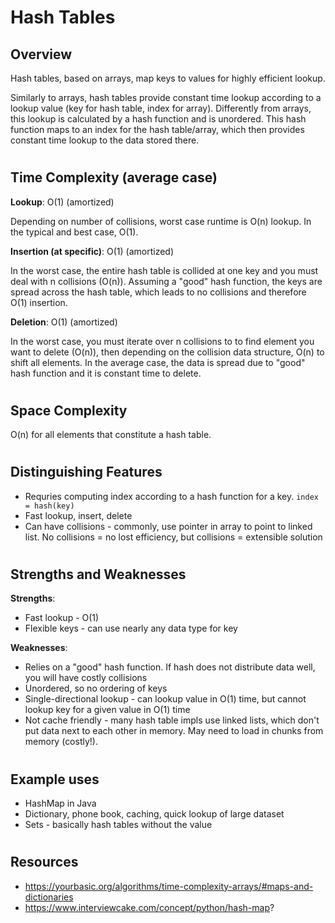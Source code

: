 # Hash Tables
## Overview
Hash tables, based on arrays, map keys to values for highly efficient lookup. 

Similarly to arrays, hash tables provide constant time lookup according to a lookup value (key for hash table, index for array). Differently from arrays, this lookup is calculated by a hash function and is unordered. This hash function maps to an index for the hash table/array, which then provides constant time lookup to the data stored there.

#
## Time Complexity (average case)
**Lookup**: O(1) (amortized)

Depending on number of collisions, worst case runtime is O(n) lookup. In the typical and best case, O(1).

**Insertion (at specific)**: O(1) (amortized)

In the worst case, the entire hash table is collided at one key and you must deal with n collisions (O(n)). Assuming a "good" hash function, the keys are spread across the hash table, which leads to no collisions and therefore O(1) insertion.

**Deletion**: O(1) (amortized)

In the worst case, you must iterate over n collisions to to find element you want to delete (O(n)), then depending on the collision data structure, O(n) to shift all elements. In the average case, the data is spread due to "good" hash function and it is constant time to delete.

#
## Space Complexity
O(n) for all elements that constitute a hash table.

#
## Distinguishing Features
- Requries computing index according to a hash function for a key. `index = hash(key)`
- Fast lookup, insert, delete
- Can have collisions - commonly, use pointer in array to point to linked list. No collisions = no lost efficiency, but collisions = extensible solution 

#
## Strengths and Weaknesses

**Strengths**:
- Fast lookup - O(1)
- Flexible keys - can use nearly any data type for key

**Weaknesses**:
- Relies on a "good" hash function. If hash does not distribute data well, you will have costly collisions
- Unordered, so no ordering of keys
- Single-directional lookup - can lookup value in O(1) time, but cannot lookup key for a given value in O(1) time
- Not cache friendly - many hash table impls use linked lists, which don't put data next to each other in memory. May need to load in chunks from memory (costly!).

#
## Example uses
- HashMap in Java
- Dictionary, phone book, caching, quick lookup of large dataset
- Sets - basically hash tables without the value

#
## Resources
- https://yourbasic.org/algorithms/time-complexity-arrays/#maps-and-dictionaries
- https://www.interviewcake.com/concept/python/hash-map?

#